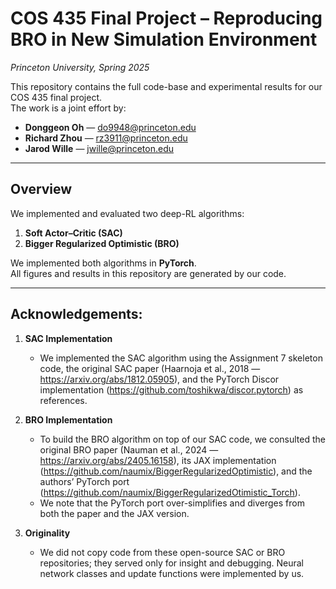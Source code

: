 # COS 435 Final Project – Reproducing BRO in New Simulation Environment
_Princeton University, Spring 2025_

This repository contains the full code-base and experimental results for our COS 435 final project.  
The work is a joint effort by:

- **Donggeon Oh** — do9948@princeton.edu  
- **Richard Zhou** — rz3911@princeton.edu  
- **Jarod Wille** — jwille@princeton.edu  

---

## Overview

We implemented and evaluated two deep-RL algorithms:

1. **Soft Actor–Critic (SAC)**  
2. **Bigger Regularized Optimistic (BRO)**

We implemented both algorithms in **PyTorch**.  
All figures and results in this repository are generated by our code.

---

## Acknowledgements:

1. **SAC Implementation**
    - We implemented the SAC algorithm using the Assignment 7 skeleton code, the original SAC paper (Haarnoja et al., 2018 — https://arxiv.org/abs/1812.05905), and the PyTorch Discor implementation (https://github.com/toshikwa/discor.pytorch) as references.

2. **BRO Implementation**
    - To build the BRO algorithm on top of our SAC code, we consulted the original BRO paper (Nauman et al., 2024 — https://arxiv.org/abs/2405.16158), its JAX implementation (https://github.com/naumix/BiggerRegularizedOptimistic), and the authors’ PyTorch port (https://github.com/naumix/BiggerRegularizedOtimistic_Torch). 
    - We note that the PyTorch port over-simplifies and diverges from both the paper and the JAX version.

3. **Originality**
    - We did not copy code from these open-source SAC or BRO repositories; they served only for insight and debugging. Neural network classes and update functions were implemented by us.